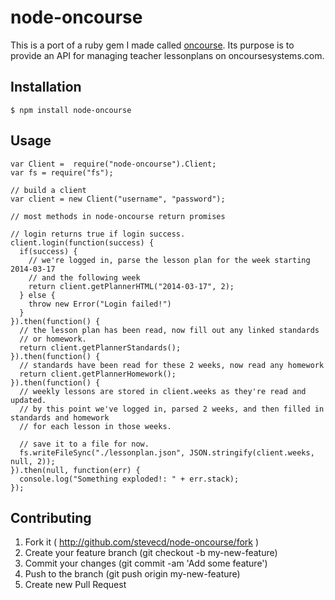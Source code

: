 # node-oncourse

This is a port of a ruby gem I made called [oncourse]("https://github.com/stevecd/ruby-oncourse").  Its purpose is to provide an API for managing teacher lessonplans on oncoursesystems.com.


## Installation
  
    $ npm install node-oncourse

## Usage

    var Client =  require("node-oncourse").Client;
    var fs = require("fs");
    
    // build a client
    var client = new Client("username", "password");

    // most methods in node-oncourse return promises
    
    // login returns true if login success.
    client.login(function(success) {
      if(success) {
        // we're logged in, parse the lesson plan for the week starting 2014-03-17
        // and the following week
        return client.getPlannerHTML("2014-03-17", 2);
      } else {
        throw new Error("Login failed!")
      }
    }).then(function() {
      // the lesson plan has been read, now fill out any linked standards 
      // or homework.
      return client.getPlannerStandards();
    }).then(function() {
      // standards have been read for these 2 weeks, now read any homework
      return client.getPlannerHomework();
    }).then(function() {
      // weekly lessons are stored in client.weeks as they're read and updated.
      // by this point we've logged in, parsed 2 weeks, and then filled in standards and homework
      // for each lesson in those weeks.

      // save it to a file for now.
      fs.writeFileSync("./lessonplan.json", JSON.stringify(client.weeks, null, 2));
    }).then(null, function(err) {
      console.log("Something exploded!: " + err.stack);
    });

## Contributing

1. Fork it ( http://github.com/stevecd/node-oncourse/fork )
2. Create your feature branch (git checkout -b my-new-feature)
3. Commit your changes (git commit -am 'Add some feature')
4. Push to the branch (git push origin my-new-feature)
5. Create new Pull Request
